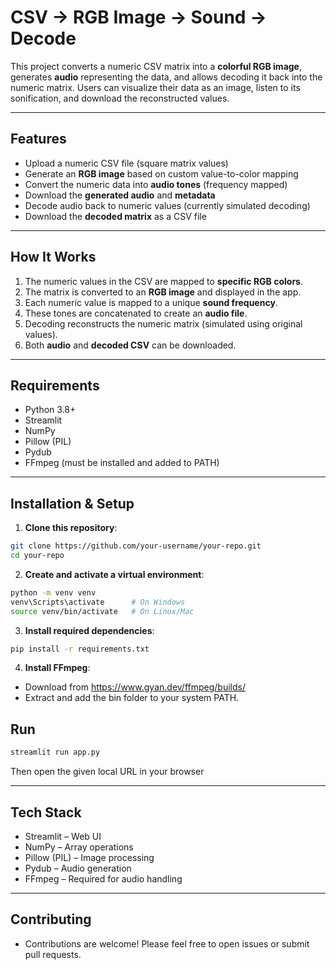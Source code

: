 # CSV → RGB Image → Sound → Decode 

This project converts a numeric CSV matrix into a **colorful RGB image**, generates **audio** representing the data, and allows decoding it back into the numeric matrix. Users can visualize their data as an image, listen to its sonification, and download the reconstructed values.

---

## Features
- Upload a numeric CSV file (square matrix values)
- Generate an **RGB image** based on custom value-to-color mapping
- Convert the numeric data into **audio tones** (frequency mapped)
- Download the **generated audio** and **metadata**
- Decode audio back to numeric values (currently simulated decoding)
- Download the **decoded matrix** as a CSV file

---

## How It Works
1. The numeric values in the CSV are mapped to **specific RGB colors**.
2. The matrix is converted to an **RGB image** and displayed in the app.
3. Each numeric value is mapped to a unique **sound frequency**.
4. These tones are concatenated to create an **audio file**.
5. Decoding reconstructs the numeric matrix (simulated using original values).
6. Both **audio** and **decoded CSV** can be downloaded.

---

## Requirements
- Python 3.8+
- Streamlit
- NumPy
- Pillow (PIL)
- Pydub
- FFmpeg (must be installed and added to PATH)

---

## Installation & Setup

1. **Clone this repository**:
```bash
git clone https://github.com/your-username/your-repo.git
cd your-repo
```

2. **Create and activate a virtual environment**:
```bash
python -m venv venv
venv\Scripts\activate      # On Windows
source venv/bin/activate   # On Linux/Mac
```

3. **Install required dependencies**:
```bash
pip install -r requirements.txt
```

4. **Install FFmpeg**:
- Download from https://www.gyan.dev/ffmpeg/builds/
- Extract and add the bin folder to your system PATH.

## Run

```bash
streamlit run app.py
```
Then open the given local URL in your browser

---

## Tech Stack
- Streamlit – Web UI
- NumPy – Array operations
- Pillow (PIL) – Image processing
- Pydub – Audio generation
- FFmpeg – Required for audio handling

---

## Contributing
- Contributions are welcome! Please feel free to open issues or submit pull requests.

